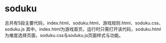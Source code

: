 # soduku
总共有5段主要代码，index.html、soduku.html、游戏规则.html、soduku.css、soduku.js
其中，index.html为游戏首页，运行时只需打开该代码，soduku.html为难度选择页面，soduku.css与soduku.js页面样式与功能。

